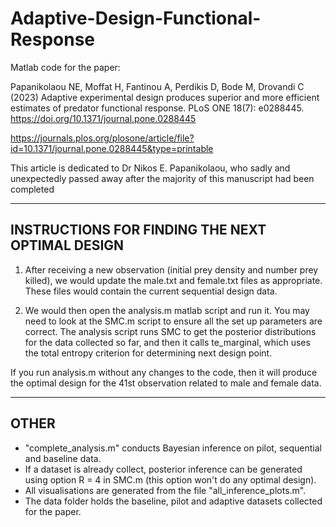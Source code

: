 # Adaptive-Design-Functional-Response

Matlab code for the paper:

Papanikolaou NE, Moffat H, Fantinou A, Perdikis D, Bode M, Drovandi C (2023) Adaptive experimental design produces superior and more efficient estimates of predator functional response. PLoS ONE 18(7): e0288445. https://doi.org/10.1371/journal.pone.0288445

https://journals.plos.org/plosone/article/file?id=10.1371/journal.pone.0288445&type=printable

This article is dedicated to Dr Nikos E. Papanikolaou, who sadly and unexpectedly passed away after the majority of this manuscript had been completed

---------------------------------------------------------------------
INSTRUCTIONS FOR FINDING THE NEXT OPTIMAL DESIGN
---------------------------------------------------------------------

1. After receiving a new observation (initial prey density and number prey killed), we would update the 
male.txt and female.txt files as appropriate. These files would contain the current 
sequential design data.  

2. We would then open the analysis.m matlab script and run it. You may need to 
look at the SMC.m script to ensure all the set up parameters are correct.
The analysis script runs SMC to get the posterior distributions for the data collected so far,
and then it calls te_marginal, which uses the total entropy criterion for determining next design point.

If you run analysis.m without any changes to the code, then it will produce the 
optimal design for the 41st observation related to male and female data.

---------------------------------------------------------------------
OTHER
---------------------------------------------------------------------

- "complete_analysis.m" conducts Bayesian inference on pilot, 
sequential and baseline data.
- If a dataset is already collect, posterior inference can be generated
  using option R = 4 in SMC.m (this option won't do any optimal design).
- All visualisations are generated from the file "all_inference_plots.m".
- The data folder holds the baseline, pilot and adaptive datasets collected for the paper.



